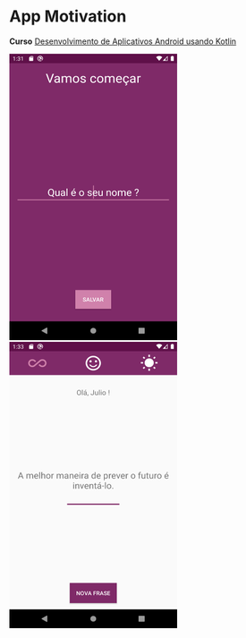 # App Motivation

**Curso** [Desenvolvimento de Aplicativos Android usando Kotlin]( https://www.udemy.com/course/curso-desenvolvedor-kotlin/)

<img src="https://github.com/julioosilva97/app-motivation/blob/master/img1.png" width="300" height="512"> 

<img src="https://github.com/julioosilva97/app-motivation/blob/master/img2.png" width="300" height="512"> 
